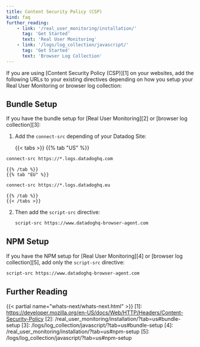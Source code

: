 ```yaml
---
title: Content Security Policy (CSP)
kind: faq
further_reading:
    - link: '/real_user_monitoring/installation/'
      tag: 'Get Started'
      text: 'Real User Monitoring'
    - link: '/logs/log_collection/javascript/'
      tag: 'Get Started'
      text: 'Browser Log Collection'
---
```


If you are using [Content Security Policy (CSP)][1] on your websites, add the following URLs to your existing directives depending on how you setup your Real User Monitoring or browser log collection:

## Bundle Setup

If you have the bundle setup for [Real User Monitoring][2] or [browser log collection][3]:

1. Add the `connect-src` depending of your Datadog Site:

    {{< tabs >}}
    {{% tab "US" %}}

```txt
connect-src https://*.logs.datadoghq.com
```

    {{% /tab %}}
    {{% tab "EU" %}}

```txt
connect-src https://*.logs.datadoghq.eu
```

    {{% /tab %}}
    {{< /tabs >}}

2. Then add the `script-src` directive:

    ```txt
    script-src https://www.datadoghq-browser-agent.com
    ```

## NPM Setup

If you have the NPM setup for [Real User Monitoring][4] or [browser log collection][5], add only the `script-src` directive:

```txt
script-src https://www.datadoghq-browser-agent.com
```

## Further Reading

{{< partial name="whats-next/whats-next.html" >}}
[1]: https://developer.mozilla.org/en-US/docs/Web/HTTP/Headers/Content-Security-Policy
[2]: /real_user_monitoring/installation/?tab=us#bundle-setup
[3]: /logs/log_collection/javascript/?tab=us#bundle-setup
[4]: /real_user_monitoring/installation/?tab=us#npm-setup
[5]: /logs/log_collection/javascript/?tab=us#npm-setup
